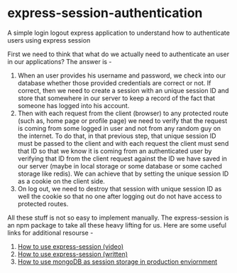 # express-session-authentication
A simple login logout express application to understand how to authenticate users using express session

First we need to think that what do we actually need to authenticate an user in our applications? The answer is - 

1. When an user provides his username and password, we check into our database whether those provided credentials are correct or not. If correct, then we need to create a session with an unique session ID and store that somewhere in our server to keep a record of the fact that someone has logged into his account.
2. Then with each request from the client (browser) to any protected route (such as, home page or profile page) we need to verify that the request is coming from some logged in user and not from any random guy on the internet. To do that, in that previous step, that unique session ID must be passed to the client and with each request the client must send that ID so that we know it is coming from an authenticated user by verifying that ID from the client request against the ID we have saved in our server (maybe in local storage or some database or some cached storage like redis). We can achieve that by setting the unique session ID as a cookie on the client side.
3. On log out, we need to destroy that session with unique session ID as well the cookie so that no one after logging out do not have access to protected routes.

All these stuff is not so easy to implement manually. The express-session is an npm package to take all these heavy lifting for us.
Here are some useful links for additional resourse - 
1. [How to use express-session (video)](https://youtu.be/OH6Z0dJ_Huk)
2. [How to use express-session (written)](https://github.com/alex996/presentations/blob/master/express-session.md)
3. [How to use mongoDB as session storage in production enviornment](https://meghagarwal.medium.com/storing-sessions-with-connect-mongo-in-mongodb-64d74e3bbd9c)
